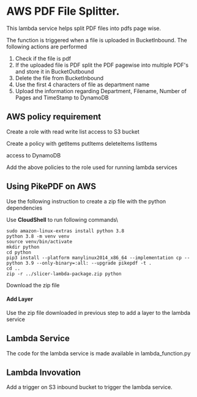 # AWS PDF File Splitter.
This lambda service helps split PDF files into pdfs page wise.

The function is triggered when a file is uploaded in BucketInbound. The following actions are performed
1) Check if the file is pdf
2) If the uploaded file is PDF split the PDF pagewise into multiple PDF's and store it in BucketOutbound
3) Delete the file from BucketInbound
4) Use the first 4 characters of file as department name
5) Upload the information regarding Department, Filename, Number of Pages and TimeStamp to DynamoDB

## AWS policy requirement
Create a role with read write list access to S3 bucket

Create a policy with 
getItems
putItems
deleteItems
listItems

access to DynamoDB

Add the above policies to the role used for running lambda services

## Using PikePDF on AWS
Use the following instruction to create a zip file with the python dependencies</br>

Use <b>CloudShell</b> to run following commands\

`sudo amazon-linux-extras install python 3.8`\
`python 3.8 -m venv venv`\
`source venv/bin/activate`\
`mkdir python`\
`cd python`\
`pip3 install --platform manylinux2014_x86_64 --implementation cp --python 3.9 --only-binary=:all: --upgrade pikepdf -t .`\
`cd ..`\
`zip -r ../slicer-lambda-package.zip python`

Download the zip file

#### Add Layer
Use the zip file downloaded in previous step to add a layer to the lambda service

## Lambda Service
The code for the lambda service is made available in lambda_function.py

## Lambda Invovation
Add a trigger on S3 inbound bucket to trigger the lambda service.